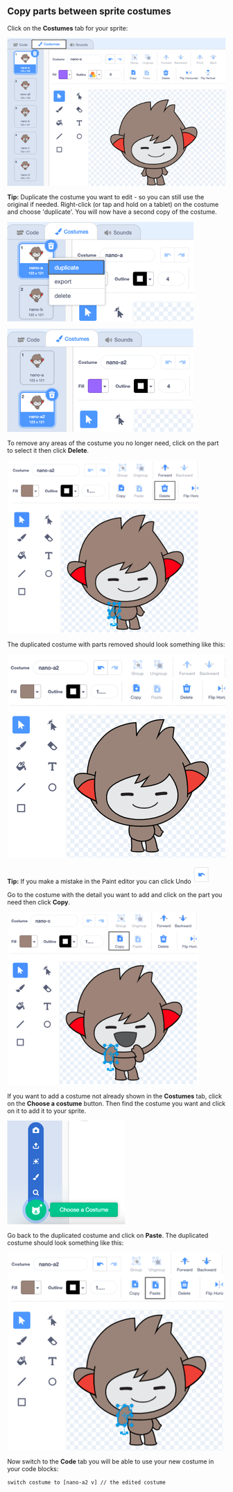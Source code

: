 ## Copy parts between sprite costumes

Click on the **Costumes** tab for your sprite:

![Available costumes for the Nano sprite](images/nano-costumes.png)

**Tip:** Duplicate the costume you want to edit - so you can still use the original if needed. Right-click (or tap and hold on a tablet) on the costume and choose 'duplicate'. You will now have a second copy of the costume.

![The menu to duplicate costumes](images/nano-duplicate-costume.png)

![Location of the duplicated costume](images/nano-a2-costume.png)

To remove any areas of the costume you no longer need, click on the part to select it then click **Delete**.

![Nano with arm selected](images/nano-arm-selected.png)

The duplicated costume with parts removed should look something like this:

![Nano with arm deleted](images/nano-arm-deleted.png)

**Tip:** If you make a mistake in the Paint editor you can click Undo ![image of the undo icon](images/nano-undo.png)

Go to the costume with the detail you want to add and click on the part you need then click **Copy**.

![Nano c with arm selected](images/nano-c-arm-selected.png)

If you want to add a costume not already shown in the **Costumes** tab, click on the **Choose a costume** button. Then find the costume you want and click on it to add it to your sprite. 

![Choose a costume button highlighted](images/choose-a-costume.png)

Go back to the duplicated costume and click on **Paste**. The duplicated costume should look something like this:

![Nano a2 with new arm](images/nano-a2-new-arm.png)

Now switch to the **Code** tab you will be able to use your new costume in your code blocks:

```blocks3
switch costume to [nano-a2 v] // the edited costume
```
